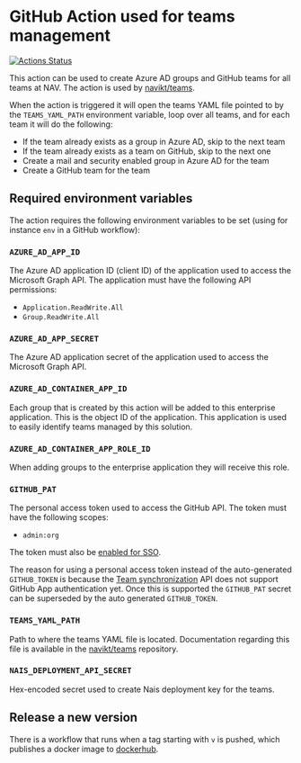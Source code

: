 # GitHub Action used for teams management

[![Actions Status](https://github.com/navikt/teams-action/workflows/Test%20and%20publish/badge.svg)](https://github.com/navikt/teams-action/actions)

This action can be used to create Azure AD groups and GitHub teams for all teams at NAV. The action is used by [navikt/teams](https://github.com/navikt/teams).

When the action is triggered it will open the teams YAML file pointed to by the `TEAMS_YAML_PATH` environment variable, loop over all teams, and for each team it will do the following:

- If the team already exists as a group in Azure AD, skip to the next team
- If the team already exists as a team on GitHub, skip to the next one
- Create a mail and security enabled group in Azure AD for the team
- Create a GitHub team for the team

## Required environment variables

The action requires the following environment variables to be set (using for instance `env` in a GitHub workflow):

### `AZURE_AD_APP_ID`

The Azure AD application ID (client ID) of the application used to access the Microsoft Graph API. The application must have the following API permissions:

- `Application.ReadWrite.All`
- `Group.ReadWrite.All`

### `AZURE_AD_APP_SECRET`

The Azure AD application secret of the application used to access the Microsoft Graph API.

### `AZURE_AD_CONTAINER_APP_ID`

Each group that is created by this action will be added to this enterprise application. This is the object ID of the application. This application is used to easily identify teams managed by this solution.

### `AZURE_AD_CONTAINER_APP_ROLE_ID`

When adding groups to the enterprise application they will receive this role.

### `GITHUB_PAT`

The personal access token used to access the GitHub API. The token must have the following scopes:

- `admin:org`

The token must also be [enabled for SSO](https://help.github.com/en/github/authenticating-to-github/authorizing-a-personal-access-token-for-use-with-saml-single-sign-on).

The reason for using a personal access token instead of the auto-generated `GITHUB_TOKEN` is because the [Team synchronization](https://developer.github.com/v3/teams/team_sync/) API does not support GitHub App authentication yet. Once this is supported the `GITHUB_PAT` secret can be superseded by the auto generated `GITHUB_TOKEN`.

### `TEAMS_YAML_PATH`

Path to where the teams YAML file is located. Documentation regarding this file is available in the [navikt/teams](https://github.com/navikt/teams) repository.

### `NAIS_DEPLOYMENT_API_SECRET`

Hex-encoded secret used to create Nais deployment key for the teams.

## Release a new version

There is a workflow that runs when a tag starting with `v` is pushed, which publishes a docker image to [dockerhub](https://hub.docker.com/repository/docker/navikt/teams-action).